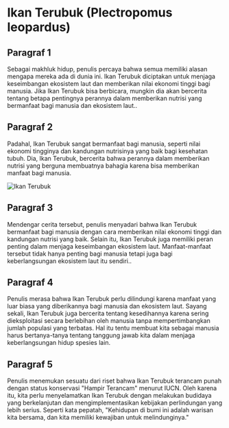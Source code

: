 # Ikan Terubuk (Plectropomus leopardus)

## Paragraf 1

Sebagai makhluk hidup, penulis percaya bahwa semua memiliki alasan mengapa mereka ada di dunia ini. Ikan Terubuk diciptakan untuk menjaga keseimbangan ekosistem laut dan memberikan nilai ekonomi tinggi bagi manusia. Jika Ikan Terubuk bisa berbicara, mungkin dia akan bercerita tentang betapa pentingnya perannya dalam memberikan nutrisi yang bermanfaat bagi manusia dan ekosistem laut..

## Paragraf 2

Padahal, Ikan Terubuk sangat bermanfaat bagi manusia, seperti nilai ekonomi tingginya dan kandungan nutrisinya yang baik bagi kesehatan tubuh. Dia, Ikan Terubuk, bercerita bahwa perannya dalam memberikan nutrisi yang berguna membuatnya bahagia karena bisa memberikan manfaat bagi manusia.

![Ikan Terubuk](https://upload.wikimedia.org/wikipedia/commons/thumb/3/32/Plectropomus_leopardus.jpg/1280px-Plectropomus_leopardus.jpg)

## Paragraf 3

Mendengar cerita tersebut, penulis menyadari bahwa Ikan Terubuk bermanfaat bagi manusia dengan cara memberikan nilai ekonomi tinggi dan kandungan nutrisi yang baik. Selain itu, Ikan Terubuk juga memiliki peran penting dalam menjaga keseimbangan ekosistem laut. Manfaat-manfaat tersebut tidak hanya penting bagi manusia tetapi juga bagi keberlangsungan ekosistem laut itu sendiri..

## Paragraf 4

Penulis merasa bahwa Ikan Terubuk perlu dilindungi karena manfaat yang luar biasa yang diberikannya bagi manusia dan ekosistem laut. Sayang sekali, Ikan Terubuk juga bercerita tentang kesedihannya karena sering dieksploitasi secara berlebihan oleh manusia tanpa mempertimbangkan jumlah populasi yang terbatas. Hal itu tentu membuat kita sebagai manusia harus bertanya-tanya tentang tanggung jawab kita dalam menjaga keberlangsungan hidup spesies lain.

## Paragraf 5

Penulis menemukan sesuatu dari riset bahwa Ikan Terubuk terancam punah dengan status konservasi "Hampir Terancam" menurut IUCN. Oleh karena itu, kita perlu menyelamatkan Ikan Terubuk dengan melakukan budidaya yang berkelanjutan dan mengimplementasikan kebijakan perlindungan yang lebih serius. Seperti kata pepatah, "Kehidupan di bumi ini adalah warisan kita bersama, dan kita memiliki kewajiban untuk melindunginya."
